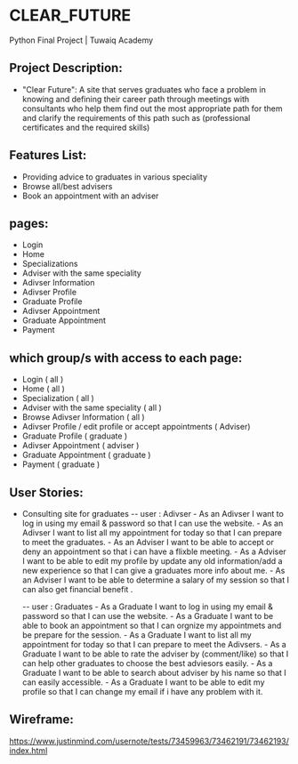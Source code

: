 # CLEAR_FUTURE
Python Final Project | Tuwaiq Academy 

## Project Description:
- "Clear Future": A site that serves graduates who face a problem in knowing and defining their career path through meetings with consultants who help them find out the most appropriate path for them and clarify the requirements of this path such as (professional certificates and the required skills)

## Features List:
- Providing advice to graduates in various speciality
- Browse all/best advisers
- Book an appointment with an adviser 


## pages:
- Login
- Home
- Specializations
- Adviser with the same speciality
- Adivser Information 
- Adivser Profile 
- Graduate Profile 
- Adivser Appointment 
- Graduate Appointment 
- Payment  

##  which group/s with access to each page:
- Login ( all )
- Home ( all )
- Specialization ( all )
- Adviser with the same speciality ( all )
- Browse Adivser Information ( all )  
- Adivser Profile / edit profile or accept appointments ( Adviser)
- Graduate Profile  ( graduate )
- Adivser Appointment ( adviser )
- Graduate Appointment ( graduate )
- Payment  ( graduate )
    
    
##  User Stories:
- Consulting site for graduates
    -- user : Adivser 
                - As an Adivser I want to log in using my email & password so that I can use the website.
                - As an Adivser I want to list all my appointment for today so that I can prepare to meet the graduates.
                - As an Adviser I want to be able to accept or deny an appointment so that i can have a flixble meeting.
                - As a Adviser I want to be able to edit my profile by update any old information/add a new experience so that I can give a graduates more info about me.
                - As an Adviser I want to be able to determine a salary of my session so that I can also get financial benefit .

    -- user : Graduates
                - As a Graduate I want to log in using my email & password so that I can use the website.
                - As a Graduate I want to be able to book an appointment so that I can orgnize my appointmets and be prepare for the session.
                - As a Graduate I want to list all my appointment for today so that I can prepare to meet the Adivsers.
                - As a Graduate I want to be able to rate the adviser by (comment/like) so that I can help other graduates to choose the best adviesors easily.
                - As a Graduate I want to be able to search about adviser by his name so that I can easily accessible.
                - As a Graduate I want to be able to edit my profile so that I can change my email if i have any problem with it.





##  Wireframe:
https://www.justinmind.com/usernote/tests/73459963/73462191/73462193/index.html
